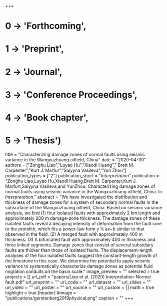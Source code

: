 +++
# 0 -> 'Forthcoming',
# 1 -> 'Preprint',
# 2 -> 'Journal',
# 3 -> 'Conference Proceedings',
# 4 -> 'Book chapter',
# 5 -> 'Thesis')

title = "Characterizing damage zones of normal faults using seismic variance in the Wangxuzhuang oilfield, China"
date = "2020-04-30"
authors = ["Zonghu Liao","Luyao Hu","Xiaodi Huang"," Brett M. Carpenter","Kurt J. Marfur","Saiyyna Vasileva","Yun Zhou"]
publication_types = ["2"]
publication_short = "_Interpretation_"
publication = "Zonghu Liao,Luyao Hu,Xiaodi Huang,Brett M. Carpenter,Kurt J. Marfurt,Saiyyna Vasileva,and YunZhou. Characterizing damage zones of normal faults using seismic variance in the Wangxuzhuang oilfield, China. In _Interpretation_."
abstract = "We have investigated the distribution and thickness of damage zones for a system of secondary normal faults in the subsurface of the Wangxuzhuang oilfield, China. Based on seismic variance analysis, we find (1) four isolated faults with approximately 2 km length and approximately 200 m damage-zone thickness. The damage zones of these isolated faults reveal a decaying intensity of deformation from the fault core to the protolith, which fits a power-law form y ¼ ax−b similar to that observed in the field. (2) A merged fault with approximately 400 m thickness. (3) A bifurcated fault with approximately 400 m thickness and three linked segments. Damage zones that consist of several subsidiary faults are thicker than those of isolated faults. The displacement-length analyses of the four isolated faults suggest the constant-length growth of the limestone in this case. We determine the potential to apply seismic variance to systematically characterize damage zones as potential fluid migration conduits on the basin scale."
image_preview = ""
selected = true
projects = []
url_pdf = "papers/Liao et al. (2020) Interpretation-Normal fault.pdf"
url_preprint = ""
url_code = ""
url_dataset = ""
url_slides = ""
url_video = ""
url_poster = ""
url_source = ""
url_custom = []
math = true
highlight = true
[header]
#image = "publications/gerstenberg2019physical.png"
caption = ""
+++